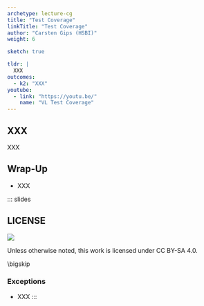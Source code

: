 ```yaml
---
archetype: lecture-cg
title: "Test Coverage"
linkTitle: "Test Coverage"
author: "Carsten Gips (HSBI)"
weight: 6

sketch: true

tldr: |
  XXX
outcomes:
  - k2: "XXX"
youtube:
  - link: "https://youtu.be/"
    name: "VL Test Coverage"
---
```



## XXX

XXX


## Wrap-Up

*   XXX







<!-- DO NOT REMOVE - THIS IS A LAST SLIDE TO INDICATE THE LICENSE AND POSSIBLE EXCEPTIONS (IMAGES, ...). -->
::: slides
## LICENSE
![](https://licensebuttons.net/l/by-sa/4.0/88x31.png)

Unless otherwise noted, this work is licensed under CC BY-SA 4.0.

\bigskip

### Exceptions
*   XXX
:::
